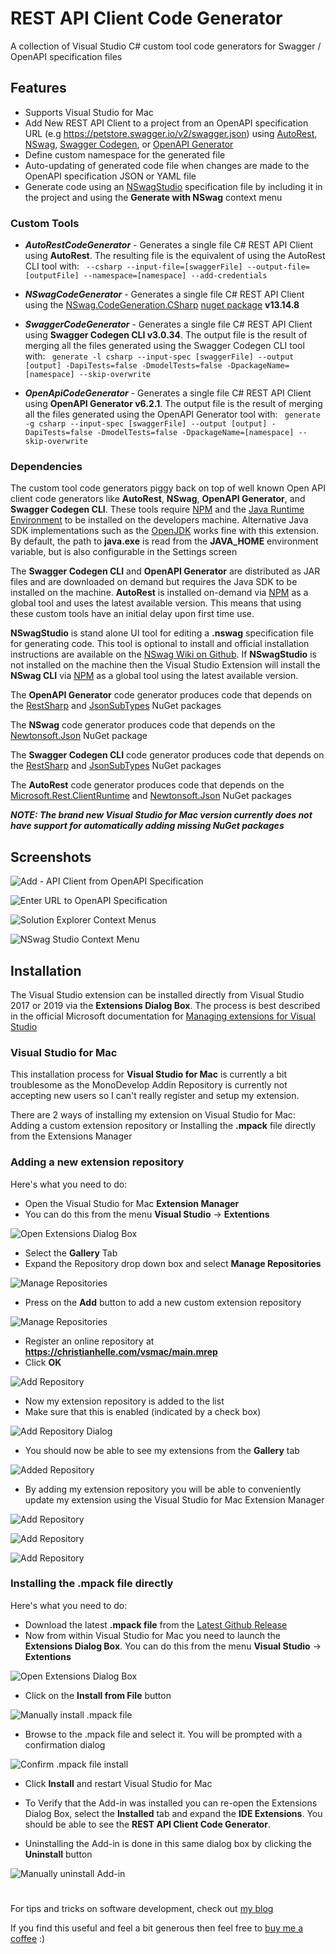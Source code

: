 # REST API Client Code Generator
A collection of Visual Studio C# custom tool code generators for Swagger / OpenAPI specification files

## Features

- Supports Visual Studio for Mac
- Add New REST API Client to a project from an OpenAPI specification URL (e.g https://petstore.swagger.io/v2/swagger.json) using [AutoRest](https://github.com/Azure/autorest), [NSwag](https://github.com/RicoSuter/NSwag), [Swagger Codegen](https://github.com/swagger-api/swagger-codegen), or [OpenAPI Generator](https://github.com/OpenAPITools/openapi-generator)
- Define custom namespace for the generated file
- Auto-updating of generated code file when changes are made to the OpenAPI specification JSON or YAML file
- Generate code using an [NSwagStudio](https://github.com/RicoSuter/NSwag/wiki/NSwagStudio) specification file by including it in the project and using the **Generate with NSwag** context menu


### Custom Tools

- ***AutoRestCodeGenerator*** - Generates a single file C# REST API Client using **AutoRest**. 
The resulting file is the equivalent of using the AutoRest CLI tool with:
` --csharp --input-file=[swaggerFile] --output-file=[outputFile] --namespace=[namespace] --add-credentials`

- ***NSwagCodeGenerator*** - Generates a single file C# REST API Client using the [NSwag.CodeGeneration.CSharp](https://github.com/RSuter/NSwag/wiki/SwaggerToCSharpClientGenerator) [nuget package](https://www.nuget.org/packages/NSwag.CodeGeneration.CSharp/) **v13.14.8**

- ***SwaggerCodeGenerator*** - Generates a single file C# REST API Client using **Swagger Codegen CLI v3.0.34**.
The output file is the result of merging all the files generated using the Swagger Codegen CLI tool with:
` generate -l csharp --input-spec [swaggerFile] --output [output] -DapiTests=false -DmodelTests=false -DpackageName=[namespace] --skip-overwrite`

- ***OpenApiCodeGenerator*** - Generates a single file C# REST API Client using **OpenAPI Generator v6.2.1**.
The output file is the result of merging all the files generated using the OpenAPI Generator tool with:
` generate -g csharp --input-spec [swaggerFile] --output [output] -DapiTests=false -DmodelTests=false -DpackageName=[namespace] --skip-overwrite`


### Dependencies

The custom tool code generators piggy back on top of well known Open API client code generators like **AutoRest**, **NSwag**, **OpenAPI Generator**, and **Swagger Codegen CLI**. These tools require [NPM](https://www.npmjs.com/get-npm) and the [Java Runtime Environment](https://java.com/en/download/manual.jsp) to be installed on the developers machine. Alternative Java SDK implementations such as the [OpenJDK](https://adoptopenjdk.net) works fine with this extension. By default, the path to **java.exe** is read from the **JAVA_HOME** environment variable, but is also configurable in the Settings screen

The **Swagger Codegen CLI** and **OpenAPI Generator** are distributed as JAR files and are downloaded on demand but requires the Java SDK to be installed on the machine. **AutoRest** is installed on-demand via [NPM](https://www.npmjs.com/get-npm) as a global tool and uses the latest available version. This means that using these custom tools have an initial delay upon first time use. 

**NSwagStudio** is stand alone UI tool for editing a **.nswag** specification file for generating code. This tool is optional to install and official installation instructions are available on the [NSwag Wiki on Github](https://github.com/RicoSuter/NSwag/wiki/NSwagStudio). If **NSwagStudio** is not installed on the machine then the Visual Studio Extension will install the **NSwag CLI** via [NPM](https://www.npmjs.com/get-npm) as a global tool using the latest available version. 

The **OpenAPI Generator** code generator produces code that depends on the [RestSharp](https://www.nuget.org/packages/RestSharp/108.0.2) and [JsonSubTypes](https://www.nuget.org/packages/JsonSubTypes/1.2.0) NuGet packages 

The **NSwag** code generator produces code that depends on the [Newtonsoft.Json](https://www.nuget.org/packages/Newtonsoft.Json/13.0.1) NuGet package

The **Swagger Codegen CLI** code generator produces code that depends on the [RestSharp](https://www.nuget.org/packages/RestSharp/105.1.0) and [JsonSubTypes](https://www.nuget.org/packages/JsonSubTypes/1.2.0) NuGet packages

The **AutoRest** code generator produces code that depends on the [Microsoft.Rest.ClientRuntime](https://www.nuget.org/packages/Microsoft.Rest.ClientRuntime/2.3.21) and [Newtonsoft.Json](https://www.nuget.org/packages/Newtonsoft.Json/13.0.1) NuGet packages

***NOTE: The brand new Visual Studio for Mac version currently does not have support for automatically adding missing NuGet packages***


## Screenshots

![Add - API Client from OpenAPI Specification](../images/vsmac-add-new-menu.png)

![Enter URL to OpenAPI Specification](../images/vsmac-add-new-dialog.png)

![Solution Explorer Context Menus](../images/vsmac-generate-code.png)

![NSwag Studio Context Menu](../images/vsmac-nswag-studio.png)


## Installation

The Visual Studio extension can be installed directly from Visual Studio 2017 or 2019 via the **Extensions Dialog Box**. The process is best described in the official Microsoft documentation for [Managing extensions for Visual Studio](https://docs.microsoft.com/en-us/visualstudio/ide/finding-and-using-visual-studio-extensions?view=vs-2019&WT.mc_id=DT-MVP-5004822)

### Visual Studio for Mac

This installation process for **Visual Studio for Mac** is currently a bit troublesome as the MonoDevelop Addin Repository is currently not accepting new users so I can't really register and setup my extension.

There are 2 ways of installing my extension on Visual Studio for Mac: Adding a custom extension repository or Installing the **.mpack** file directly from the Extensions Manager

### Adding a new extension repository

Here's what you need to do:

- Open the Visual Studio for Mac **Extension Manager**
- You can do this from the menu **Visual Studio** -> **Extentions**

![Open Extensions Dialog Box](../images/vsmac-extensions-menu.png)

- Select the **Gallery** Tab
- Expand the Repository drop down box and select **Manage Repositories**

![Manage Repositories](../images/vsmac-extensions-manage-repositories.png)

- Press on the **Add** button to add a new custom extension repository

![Manage Repositories](../images/vsmac-extensions-repositories.png)

- Register an online repository at **https://christianhelle.com/vsmac/main.mrep**
- Click **OK**

![Add Repository](../images/vsmac-extensions-add-repository.png)

- Now my extension repository is added to the list
- Make sure that this is enabled (indicated by a check box)

![Add Repository Dialog](../images/vsmac-extensions-added-repository.png)

- You should now be able to see my extensions from the **Gallery** tab

![Added Repository](../images/vsmac-extensions-gallery.png)

- By adding my extension repository you will be able to conveniently update my extension using the Visual Studio for Mac Extension Manager

![Add Repository](../images/vsmac-updates.png)

![Add Repository](../images/vsmac-update-install.png)

![Add Repository](../images/vsmac-update-install-progress.png)

### Installing the **.mpack** file directly

Here's what you need to do:
- Download the latest **.mpack file** from the [Latest Github Release](https://github.com/christianhelle/apiclientcodegen/releases/latest)
- Now from within Visual Studio for Mac you need to launch the **Extensions Dialog Box**. You can do this from the menu **Visual Studio** -> **Extentions**

![Open Extensions Dialog Box](../images/vsmac-extensions-menu.png)

- Click on the **Install from File** button

![Manually install .mpack file](../images/vsmac-extensions-install.png)

- Browse to the .mpack file and select it. You will be prompted with a confirmation dialog

![Confirm .mpack file install](../images/vsmac-extensions-install-confirm.png)

- Click **Install** and restart Visual Studio for Mac
- To Verify that the Add-in was installed you can re-open the Extensions Dialog Box, select the **Installed** tab and expand the **IDE Extensions**. You should be able to see the **REST API Client Code Generator**.

- Uninstalling the Add-in is done in this same dialog box by clicking the **Uninstall** button

![Manually uninstall Add-in](../images/vsmac-extensions-uninstall.png)


#
For tips and tricks on software development, check out [my blog](https://christianhelle.com)

If you find this useful and feel a bit generous then feel free to [buy me a coffee](https://www.buymeacoffee.com/christianhelle) :)

